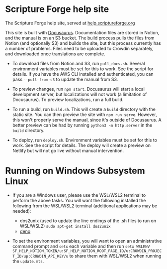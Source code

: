 # Scripture Forge help site

The Scripture Forge help site, served at [help.scriptureforge.org](https://help.scriptureforge.org)

This site is built with [Docusaurus](https://docusaurus.io/). Documentation files are stored in Notion, and the manual is on an S3 bucket. The build process pulls the files from Notion (and optionally S3) and builds the site, but this process currently has a number of problems. Files need to be uploaded to Crowdin separately, and downloaded once translations are complete.

- To download files from Notion and S3, run `pull_docs.sh`. Several environment variables must be set for this to work. See the script for details. If you have the AWS CLI installed and authenticated, you can pass `--pull-from-s3` to update the manual from S3.

- To preview changes, run `npm start`. Docusaurus will start a local development server, but localizations will not work (a limitation of Docusaurus). To preview localizations, run a full build.

- To run a build, run `build.sh`. This will create a `build` directory with the static site. You can then preview the site with `npm run serve`. However, this won't properly serve the manual, since it's outside of Docusaurus. A better preview can be had by running `python3 -m http.server` in the `build` directory.

- To deploy, run `deploy.sh`. Environment variables must be set for this to work. See the script for details. The deploy will create a preview on Netlify but will not go live without manual intervention.

# Running on Windows Subsystem Linux

- If you are a Windows user, please use the WSL/WSL2 terminal to perform the above tasks. You will want the following installed the following from the WSL/WSL2 terminal (additional applications may be needed):
  - dos2unix (used to update the line endings of the .sh files to run on WSL/WSL2) `sudo apt-get install dos2unix`
  - [deno](https://docs.deno.com/runtime/getting_started/installation/) 

- To set the environment variables, you will want to open an administrative command prompt and `setx` each variable and then run `setx WSLENV SF_HELP_NOTION_TOKEN/u:SF_HELP_NOTION_ROOT_PAGE_ID/u:CROWDIN_PROJECT_ID/up:CROWDIN_API_KEY/u` to share them with WSL/WSL2 when running the `update.mts`. 
